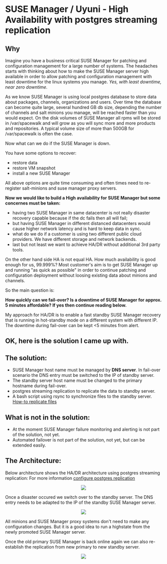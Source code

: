 # SUSE Manager / Uyuni - High Availability with postgres streaming replication 

## Why
Imagine you have a business critical SUSE Manager for patching and configuration management for a large number of systems.
The headaches starts with thinking about how to make the SUSE Manager server high available in order to allow patching and configuration management with least downtime for the linux systems you manage. *Yes, with least downtime, near zero downtime.*

As we know SUSE Manager is using local postgres database to store data about packages, channels, organizations and users. Over time the database can become quite large, several hundred GB db size, depending the number of channels and salt minions you manage, will be reached faster than you would expect.
On the disk volumes of SUSE Manager all rpms will be stored in /var/spacewalk and will grow as you will sync more and more products and repositories. A typical volume size of  more than 500GB for /var/spacewalk is often the case.

Now what can we do if the SUSE Manager is down.

You have some options to recover:
* restore data
* restore VM snapshot
* install a new SUSE Manager

All above options are quite time consuming and often times need to re-register salt-minions and suse manager proxy servers.

__Now we would like to build a High availability for SUSE Manager but some concernes must be taken:__
* having two SUSE Manager in same datacenter is not really disaster recovery capable because if the dc fails then all will fail;
* but having SUSE Manager in different distanced datacenters would cause higher network latency and is hard to keep data in sync.
* what do we do if a customer is using two different public cloud providers. We have different storage and network backends.
* last but not least we want to achieve HA/DR without additional 3rd party tools. 

On the other hand side HA is not equal HA. How much availability is good enough for us, 99.999%?
Most customer's aim is to get SUSE Manager up and running "as quick as possible" in order to continue patching and configuration deployment without loosing existing data about minions and channels.

So the main question is:

__How quickly can we fail-over? Is a downtime of SUSE Manager for approx. 5 minutes affordable? If yes then continue reading below.__

My approach for HA/DR is to enable a fast standby SUSE Manager recovery that is running in hot-standby mode on a different system with different IP. The downtime during fail-over can be kept <5 minutes from alert.

## OK, here is the solution I came up with.

## The solution:
* SUSE Manager host name must be managed by __DNS server__. In fail-over scenario the DNS entry must be switched to the IP of standby server.
* The standby server host name must be changed to the primary hostname during fail-over.
* postgres streaming replication to replicate the data to standby server.
* A bash script using rsync to synchronize files to the standby server. [How-to replicate files](files-replication.md)

## What is not in the solution:
* At the moment SUSE Manager failure monitoring and alerting is not part of the solution, not yet.
* Automated failover is not part of the solution, not yet, but can be extended easily.

## The Architecture:
Below architecture shows the HA/DR architecture using postgres streaming replication:
For more information [configure postgres replication](postgres-replication-howto.md)

<p align="center">
<img src="architecture-DR-SUMA.svg">
</p>

Once a disaster occured we switch over to the standby server.
The DNS entry needs to be adapted to the IP of the standby SUSE Manager server.
<p align="center">
<img src="architecture-DR-SUMA-switch.svg">
</p>

All minions and SUSE Manager proxy systems don't need to make any configuration changes. 
But it is a good idea to run a highstate from the newly promoted SUSE Manager server.

Once the old primary SUSE Manager is back online again we can also re-establish the replication from new primary to new standby server.
<p align="center">
<img src="architecture-DR-SUMA-re-establish-replication-after-dr.svg">
</p>

